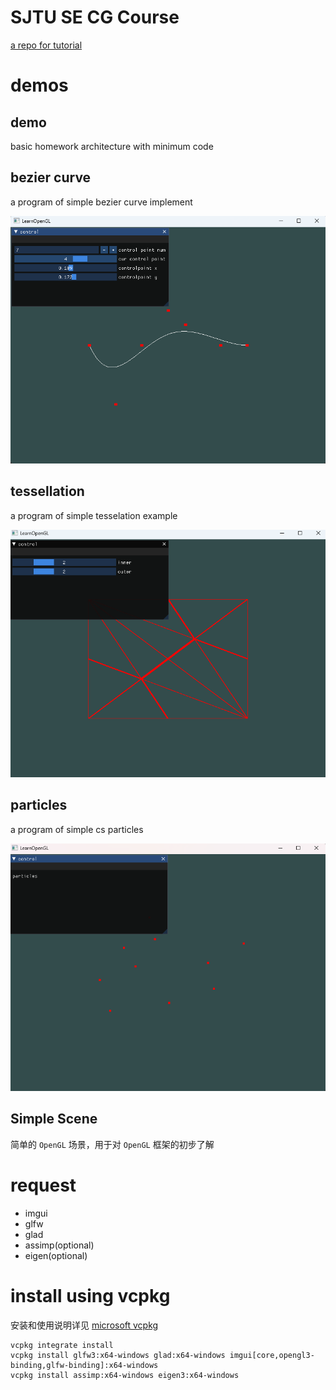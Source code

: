 # SJTU SE CG Course

[a repo for tutorial](https://github.com/scarletfantasy/sjtu-se-cg)

# demos

## demo

basic homework architecture with minimum code

## bezier curve

a program of simple bezier curve implement

![](bezier.png)

## tessellation

a program of simple tesselation example

![](tess.png)

## particles

a program of simple cs particles

![](particle.png)

## Simple Scene

简单的 `OpenGL` 场景，用于对 `OpenGL` 框架的初步了解

# request
* imgui
* glfw
* glad
* assimp(optional)
* eigen(optional)

# install using vcpkg
安装和使用说明详见 [microsoft vcpkg](https://github.com/microsoft/vcpkg)

    vcpkg integrate install
    vcpkg install glfw3:x64-windows glad:x64-windows imgui[core,opengl3-binding,glfw-binding]:x64-windows
    vcpkg install assimp:x64-windows eigen3:x64-windows
